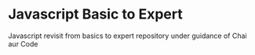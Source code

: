 # Javascript Basic to Expert
Javascript revisit from basics to expert repository under guidance of Chai aur Code
